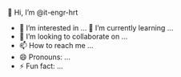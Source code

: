 👋 Hi, I’m @it-engr-hrt
- 👀 I’m interested in ...
🌱 I’m currently learning ...
- 💞️ I’m looking to collaborate on ...
- 📫 How to reach me ...
- 😄 Pronouns: ...
- ⚡ Fun fact: ...

<!---
it-engr-hrt/it-engr-hrt is a ✨ special ✨ repository because its `README.md` (this file) appears on your GitHub profile.
You can click the Preview link to take a look at your changes.
--->
